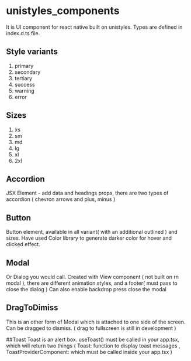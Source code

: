 # unistyles_components
It is UI component for react native built on unistyles. 
Types are defined in index.d.ts file.
## Style variants
1. primary
2. secondary
3. tertiary
4. success
5. warning
6. error

## Sizes
1. xs
2. sm
3. md
4. lg
5. xl
6. 2xl
   
## Accordion
JSX Element - add data and headings props, there are two types of accordion ( chevron arrows and plus, minus ) 

## Button
Button element, available in all variant( with an additional outlined ) and sizes. Have used Color library to generate darker color for hover and clicked effect. 

## Modal
Or Dialog you would call. Created with View component ( not built on rn modal ), there are different animation styles, and a footer( must pass to close the dialog )
Can also enable backdrop press close the modal

## DragToDimiss
This is an other form of Modal which is attached to one side of the screen. Can be dragged to dismiss. ( drag to fullscreen is still in development ) 

##Toast
Toast is an alert box. useToast() must be called in your app.tsx, which will return two things ( Toast: function to display toast messages , ToastProviderComponent: which must be called inside your app.tsx ) 
